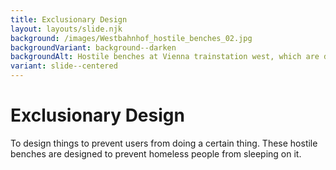 ```yaml
---
title: Exclusionary Design
layout: layouts/slide.njk
background: /images/Westbahnhof_hostile_benches_02.jpg
backgroundVariant: background--darken
backgroundAlt: Hostile benches at Vienna trainstation west, which are designed in a way that prevents homeless people from sleeping on it.
variant: slide--centered
---
```


# Exclusionary Design

To design things to prevent users from doing a certain thing.
These hostile benches are designed to prevent homeless people from sleeping on it.
